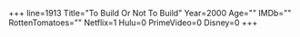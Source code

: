 +++
line=1913
Title="To Build Or Not To Build"
Year=2000
Age=""
IMDb=""
RottenTomatoes=""
Netflix=1
Hulu=0
PrimeVideo=0
Disney=0
+++

